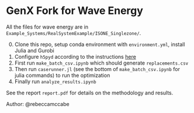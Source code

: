# GenX Fork for Wave Energy
All the files for wave energy are in `Example_Systems/RealSystemExample/ISONE_Singlezone/`.

0. Clone this repo, setup conda environment with `environment.yml`, install Julia and Gurobi 
1. Configure `h5pyd` according to the instructions [here](https://mhkit-software.github.io/MHKiT/WPTO_hindcast_example.html)
1. First run `make_batch_csv.ipynb` which should generate `replacements.csv`
2. Then run `caserunner.jl` (see the bottom of `make_batch_csv.ipynb` for julia commands) to run the optimization
3. Finally run `analyze_results.ipynb`

See the report `report.pdf` for details on the methodology and results.

Author: @rebeccamccabe